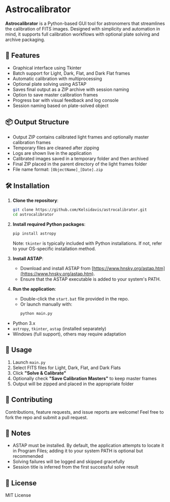 # Astrocalibrator

**Astrocalibrator** is a Python-based GUI tool for astronomers that streamlines the calibration of FITS images. Designed with simplicity and automation in mind, it supports full calibration workflows with optional plate solving and archive packaging.

## 🚀 Features
- Graphical interface using Tkinter
- Batch support for Light, Dark, Flat, and Dark Flat frames
- Automatic calibration with multiprocessing
- Optional plate solving using ASTAP
- Saves final output as a ZIP archive with session naming
- Option to save master calibration frames
- Progress bar with visual feedback and log console
- Session naming based on plate-solved object

## 📦 Output Structure
- Output ZIP contains calibrated light frames and optionally master calibration frames
- Temporary files are cleaned after zipping
- Logs are shown live in the application
- Calibrated images saved in a temporary folder and then archived
- Final ZIP placed in the parent directory of the light frames folder
- File name format: `[ObjectName]_[Date].zip`

## 🛠 Installation

1. **Clone the repository**:
   ```bash
   git clone https://github.com/Kelsidavis/astrocalibrator.git
   cd astrocalibrator
   ```

2. **Install required Python packages**:
   ```bash
   pip install astropy
   ```
   Note: `tkinter` is typically included with Python installations. If not, refer to your OS-specific installation method.

3. **Install ASTAP**:
   - Download and install ASTAP from [https://www.hnsky.org/astap.htm](https://www.hnsky.org/astap.htm).
   - Ensure that the ASTAP executable is added to your system's PATH.

4. **Run the application**:
   - Double-click the `start.bat` file provided in the repo.
   - Or launch manually with:
     ```bash
     python main.py
     ```


- Python 3.x
- `astropy`, `tkinter`, `astap` (installed separately)
- Windows (full support), others may require adaptation

## 🧰 Usage
1. Launch `main.py`
2. Select FITS files for Light, Dark, Flat, and Dark Flats
3. Click **"Solve & Calibrate"**
4. Optionally check **"Save Calibration Masters"** to keep master frames
5. Output will be zipped and placed in the appropriate folder

## 🤝 Contributing
Contributions, feature requests, and issue reports are welcome! Feel free to fork the repo and submit a pull request.

## 🧠 Notes
- ASTAP must be installed. By default, the application attempts to locate it in Program Files; adding it to your system PATH is optional but recommended
- Solving failures will be logged and skipped gracefully
- Session title is inferred from the first successful solve result

## 📜 License
MIT License

